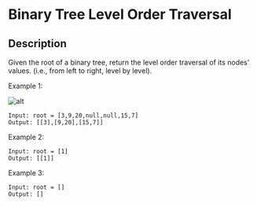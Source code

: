 # Binary Tree Level Order Traversal
## Description

Given the root of a binary tree, return the level order traversal of its nodes' values. (i.e., from left to right, level by level).

Example 1:

![alt](https://assets.leetcode.com/uploads/2021/02/19/tree1.jpg)
```
Input: root = [3,9,20,null,null,15,7]
Output: [[3],[9,20],[15,7]]
```
Example 2:
```
Input: root = [1]
Output: [[1]]
```
Example 3:
```
Input: root = []
Output: []
```
